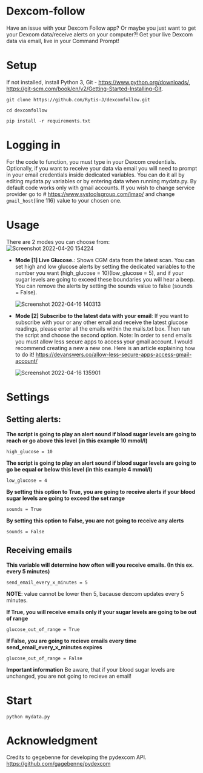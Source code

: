 # Dexcom-follow
Have an issue with your Dexcom Follow app? Or maybe you just want to get your Dexcom data/receive alerts on your computer?! Get your live Dexcom data via email, live in your Command Prompt!

# Setup
  If not installed, install Python 3, Git - https://www.python.org/downloads/, https://git-scm.com/book/en/v2/Getting-Started-Installing-Git.
  ```
  git clone https://github.com/Rytis-J/dexcomfollow.git
  ```
  ```
  cd dexcomfollow
  ```
  ```
  pip install -r requirements.txt
  ```
  
  
# Logging in
For the code to function, you must type in your Dexcom credentials. Optionally, if you want to receive your data via email you will need to prompt in your email credentials inside dedicated variables. You can do it all by editing mydata.py variables or by entering data when running mydata.py. By default code works only with gmail accounts. If you wish to change service provider go to # https://www.systoolsgroup.com/imap/ and change ```gmail_host```(line 116) value to your chosen one.

# Usage 
There are 2 modes you can choose from:
![Screenshot 2022-04-20 154224](https://user-images.githubusercontent.com/72869230/164232805-6f5cacfa-3fc5-45c3-b609-2773194b6c24.png)


- **Mode [1] Live Glucose.**: Shows CGM data from the latest scan. You can set high and low glucose alerts by setting the dedicated variables to the number you want (high_glucose = 10)(low_glucose = 5), and if your sugar levels are going to exceed these boundaries you will hear a beep. You can remove the alerts by setting the sounds value to false (sounds = False).

  ![Screenshot 2022-04-16 140313](https://user-images.githubusercontent.com/72869230/163672561-9c9b7a5a-f4f3-41d1-abcf-8cef3a010b82.png)



- **Mode [2] Subscribe to the latest data with your email**: If you want to subscribe with your or any other email and receive the latest glucose readings, please enter all the emails within the mails.txt box. Then run the script and choose the second option. Note: In order to send emails you must allow less secure apps to access your gmail account. I would recommend creating a new a new one. Here is an article explaining how to do it! https://devanswers.co/allow-less-secure-apps-access-gmail-account/

  ![Screenshot 2022-04-16 135901](https://user-images.githubusercontent.com/72869230/163672510-b4ee7990-f23b-4f33-9c52-bb37f307d305.png)
# Settings
  ## Setting alerts:
  **The script is going to play an alert sound if blood sugar levels are going to reach or go above this level (in this example 10 mmol/l)**
  ```
  high_glucose = 10
  ```
  **The script is going to play an alert sound if blood sugar levels are going to go be equal or below this level (in this example 4 mmol/l)**
  ```
  low_glucose = 4
  ```
  **By setting this option to True, you are going to receive alerts if your blood sugar levels are going to exceed the set range**
  ```
  sounds = True
  ```
  **By setting this option to False, you are not going to receive any alerts**
  ```
  sounds = False
  ```
  ## Receiving emails
  **This variable will determine how often will you receive emails. (In this ex. every 5 minutes)**
  ```
  send_email_every_x_minutes = 5
  ```
  **NOTE**: value cannot be lower then 5, bacause dexcom updates every 5 minutes.
  
  **If True, you will receive emails only if your sugar levels are going to be out of range**
  ```
  glucose_out_of_range = True
  ```
  **If False, you are going to recieve emails every time send_email_every_x_minutes expires**
  ```
  glucose_out_of_range = False
  ```
  **Important information**
    Be aware, that if your blood sugar levels are unchanged, you are not going to recieve an email!
  
  
# Start
  ```
  python mydata.py
  ```
 
# Acknowledgment
 Credits to gegebenne for developing the pydexcom API. https://github.com/gagebenne/pydexcom
